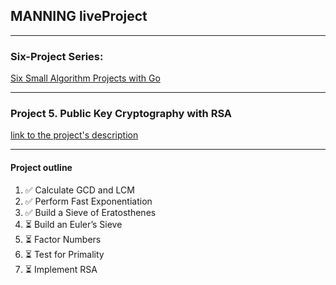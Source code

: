 ## MANNING liveProject

---

### Six-Project Series:
[Six Small Algorithm Projects with Go](https://www.manning.com/liveprojectseries/six-small-algorithm-projects-with-go)

---


### Project 5. Public Key Cryptography with RSA
[link to the project's description](https://www.manning.com/liveproject/public-key-cryptography-with-rsa)

---
#### Project outline
1. ✅ Calculate GCD and LCM
2. ✅ Perform Fast Exponentiation
3. ✅ Build a Sieve of Eratosthenes
4. ⏳ Build an Euler’s Sieve
5. ⏳ Factor Numbers
6. ⏳ Test for Primality
7. ⏳ Implement RSA